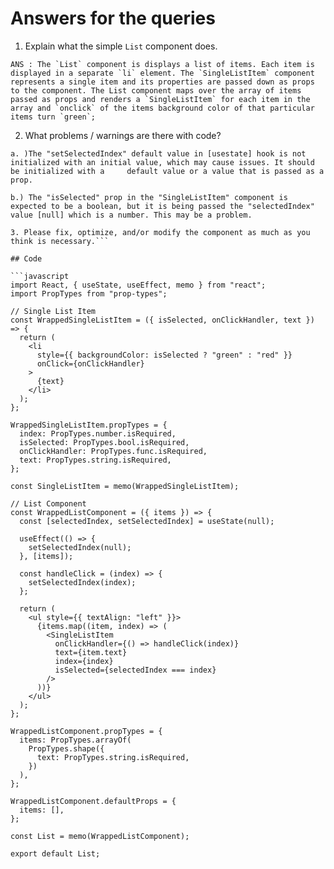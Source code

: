 # Answers for the queries

1. Explain what the simple `List` component does.

```ANS : The `List` component is displays a list of items. Each item is displayed in a separate `li` element. The `SingleListItem` component represents a single item and its properties are passed down as props to the component. The List component maps over the array of items passed as props and renders a `SingleListItem` for each item in the array and `onclick` of the items background color of that particular items turn `green`;```

2. What problems / warnings are there with code?

```ANS:
a. )The "setSelectedIndex" default value in [usestate] hook is not initialized with an initial value, which may cause issues. It should be initialized with a     default value or a value that is passed as a prop.

b.) The "isSelected" prop in the "SingleListItem" component is expected to be a boolean, but it is being passed the "selectedIndex" value [null] which is a number. This may be a problem.

3. Please fix, optimize, and/or modify the component as much as you think is necessary.```

## Code

```javascript
import React, { useState, useEffect, memo } from "react";
import PropTypes from "prop-types";

// Single List Item
const WrappedSingleListItem = ({ isSelected, onClickHandler, text }) => {
  return (
    <li
      style={{ backgroundColor: isSelected ? "green" : "red" }}
      onClick={onClickHandler}
    >
      {text}
    </li>
  );
};

WrappedSingleListItem.propTypes = {
  index: PropTypes.number.isRequired,
  isSelected: PropTypes.bool.isRequired,
  onClickHandler: PropTypes.func.isRequired,
  text: PropTypes.string.isRequired,
};

const SingleListItem = memo(WrappedSingleListItem);

// List Component
const WrappedListComponent = ({ items }) => {
  const [selectedIndex, setSelectedIndex] = useState(null);

  useEffect(() => {
    setSelectedIndex(null);
  }, [items]);

  const handleClick = (index) => {
    setSelectedIndex(index);
  };

  return (
    <ul style={{ textAlign: "left" }}>
      {items.map((item, index) => (
        <SingleListItem
          onClickHandler={() => handleClick(index)}
          text={item.text}
          index={index}
          isSelected={selectedIndex === index}
        />
      ))}
    </ul>
  );
};

WrappedListComponent.propTypes = {
  items: PropTypes.arrayOf(
    PropTypes.shape({
      text: PropTypes.string.isRequired,
    })
  ),
};

WrappedListComponent.defaultProps = {
  items: [],
};

const List = memo(WrappedListComponent);

export default List;
```
